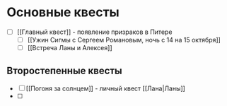 # Основные квесты

- [ ] [[Главный квест]] - появление призраков в Питере
	- [ ] [[Ужин Сигмы с Сергеем Романовым, ночь с 14 на 15 октября]]
	- [ ] [[Встреча Ланы и Алексея]]

## Второстепенные квесты

- [ ] [[Погоня за солнцем]] - личный квест [[Лана|Ланы]]
- [ ] 